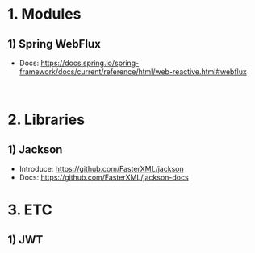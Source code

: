 # 1. Modules
## 1) Spring WebFlux
* Docs: https://docs.spring.io/spring-framework/docs/current/reference/html/web-reactive.html#webflux

<br/>

# 2. Libraries
## 1) Jackson
* Introduce: https://github.com/FasterXML/jackson
* Docs: https://github.com/FasterXML/jackson-docs

# 3. ETC
## 1) JWT